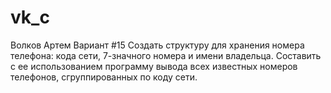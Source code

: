 # vk_c
Волков Артем
Вариант #15
Создать структуру для хранения номера телефона: кода сети, 7-значного номера и имени владельца. Составить с ее использованием программу вывода всех известных номеров телефонов, сгруппированных по коду сети.
